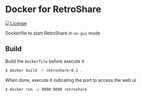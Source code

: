 # Docker for RetroShare
[![License](https://img.shields.io/badge/License-Apache%202.0-blue.svg)](https://opensource.org/licenses/Apache-2.0)

Dockerfile to start RetroShare in `no-gui` mode

## Build
Build the `Dockerfile` before execute it

```bash
$ docker build -t retroshare:0.1 .
```

When done, execute it indicating the port to access the web ui

```bash
$ docker run -p 9090:9090 retroshare
```
